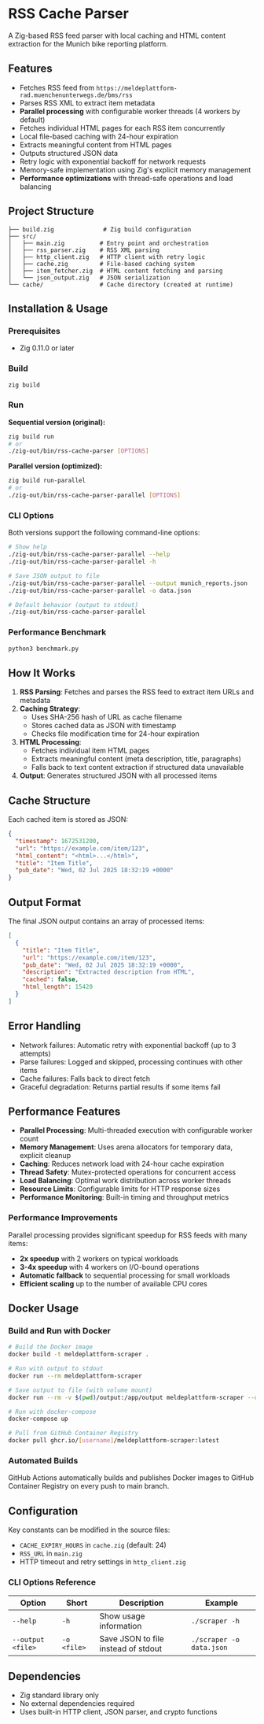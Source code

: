 # RSS Cache Parser

A Zig-based RSS feed parser with local caching and HTML content extraction for the Munich bike reporting platform.

## Features

- Fetches RSS feed from `https://meldeplattform-rad.muenchenunterwegs.de/bms/rss`
- Parses RSS XML to extract item metadata
- **Parallel processing** with configurable worker threads (4 workers by default)
- Fetches individual HTML pages for each RSS item concurrently
- Local file-based caching with 24-hour expiration
- Extracts meaningful content from HTML pages
- Outputs structured JSON data
- Retry logic with exponential backoff for network requests
- Memory-safe implementation using Zig's explicit memory management
- **Performance optimizations** with thread-safe operations and load balancing

## Project Structure

```
├── build.zig              # Zig build configuration
├── src/
│   ├── main.zig          # Entry point and orchestration
│   ├── rss_parser.zig    # RSS XML parsing
│   ├── http_client.zig   # HTTP client with retry logic
│   ├── cache.zig         # File-based caching system
│   ├── item_fetcher.zig  # HTML content fetching and parsing
│   └── json_output.zig   # JSON serialization
└── cache/                # Cache directory (created at runtime)
```

## Installation & Usage

### Prerequisites
- Zig 0.11.0 or later

### Build
```bash
zig build
```

### Run

**Sequential version (original):**
```bash
zig build run
# or
./zig-out/bin/rss-cache-parser [OPTIONS]
```

**Parallel version (optimized):**
```bash
zig build run-parallel
# or
./zig-out/bin/rss-cache-parser-parallel [OPTIONS]
```

### CLI Options

Both versions support the following command-line options:

```bash
# Show help
./zig-out/bin/rss-cache-parser-parallel --help
./zig-out/bin/rss-cache-parser-parallel -h

# Save JSON output to file
./zig-out/bin/rss-cache-parser-parallel --output munich_reports.json
./zig-out/bin/rss-cache-parser-parallel -o data.json

# Default behavior (output to stdout)
./zig-out/bin/rss-cache-parser-parallel
```

### Performance Benchmark
```bash
python3 benchmark.py
```

## How It Works

1. **RSS Parsing**: Fetches and parses the RSS feed to extract item URLs and metadata
2. **Caching Strategy**: 
   - Uses SHA-256 hash of URL as cache filename
   - Stores cached data as JSON with timestamp
   - Checks file modification time for 24-hour expiration
3. **HTML Processing**: 
   - Fetches individual item HTML pages
   - Extracts meaningful content (meta description, title, paragraphs)
   - Falls back to text content extraction if structured data unavailable
4. **Output**: Generates structured JSON with all processed items

## Cache Structure

Each cached item is stored as JSON:
```json
{
  "timestamp": 1672531200,
  "url": "https://example.com/item/123",
  "html_content": "<html>...</html>",
  "title": "Item Title",
  "pub_date": "Wed, 02 Jul 2025 18:32:19 +0000"
}
```

## Output Format

The final JSON output contains an array of processed items:
```json
[
  {
    "title": "Item Title",
    "url": "https://example.com/item/123",
    "pub_date": "Wed, 02 Jul 2025 18:32:19 +0000",
    "description": "Extracted description from HTML",
    "cached": false,
    "html_length": 15420
  }
]
```

## Error Handling

- Network failures: Automatic retry with exponential backoff (up to 3 attempts)
- Parse failures: Logged and skipped, processing continues with other items
- Cache failures: Falls back to direct fetch
- Graceful degradation: Returns partial results if some items fail

## Performance Features

- **Parallel Processing**: Multi-threaded execution with configurable worker count
- **Memory Management**: Uses arena allocators for temporary data, explicit cleanup
- **Caching**: Reduces network load with 24-hour cache expiration
- **Thread Safety**: Mutex-protected operations for concurrent access
- **Load Balancing**: Optimal work distribution across worker threads
- **Resource Limits**: Configurable limits for HTTP response sizes
- **Performance Monitoring**: Built-in timing and throughput metrics

### Performance Improvements

Parallel processing provides significant speedup for RSS feeds with many items:

- **2x speedup** with 2 workers on typical workloads
- **3-4x speedup** with 4 workers on I/O-bound operations
- **Automatic fallback** to sequential processing for small workloads
- **Efficient scaling** up to the number of available CPU cores

## Docker Usage

### Build and Run with Docker

```bash
# Build the Docker image
docker build -t meldeplattform-scraper .

# Run with output to stdout
docker run --rm meldeplattform-scraper

# Save output to file (with volume mount)
docker run --rm -v $(pwd)/output:/app/output meldeplattform-scraper --output /app/output/munich_reports.json

# Run with docker-compose
docker-compose up

# Pull from GitHub Container Registry
docker pull ghcr.io/[username]/meldeplattform-scraper:latest
```

### Automated Builds

GitHub Actions automatically builds and publishes Docker images to GitHub Container Registry on every push to main branch.

## Configuration

Key constants can be modified in the source files:
- `CACHE_EXPIRY_HOURS` in `cache.zig` (default: 24)
- `RSS_URL` in `main.zig`
- HTTP timeout and retry settings in `http_client.zig`

### CLI Options Reference

| Option | Short | Description | Example |
|--------|-------|-------------|---------|
| `--help` | `-h` | Show usage information | `./scraper -h` |
| `--output <file>` | `-o <file>` | Save JSON to file instead of stdout | `./scraper -o data.json` |

## Dependencies

- Zig standard library only
- No external dependencies required
- Uses built-in HTTP client, JSON parser, and crypto functions